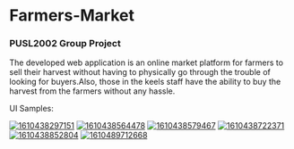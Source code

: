 # Farmers-Market
### PUSL2002 Group Project

The developed web application is an online market platform for farmers to sell their harvest without having to physically go through the trouble of looking for buyers.Also, those in the keels staff have the ability to buy the harvest from the farmers without any hassle.

UI Samples:
 
<a href="https://ibb.co/k67Q944"><img src="https://i.ibb.co/cXBDC66/1610438297151.png" alt="1610438297151" border="0"></a>
<a href="https://ibb.co/hgbNVjj"><img src="https://i.ibb.co/WHZXfww/1610438564478.png" alt="1610438564478" border="0"></a>
<a href="https://ibb.co/RYtLsGh"><img src="https://i.ibb.co/bQYpCjH/1610438579467.png" alt="1610438579467" border="0"></a>
<a href="https://ibb.co/rwFFJXJ"><img src="https://i.ibb.co/NyttzGz/1610438722371.png" alt="1610438722371" border="0"></a>
<a href="https://ibb.co/6td766Y"><img src="https://i.ibb.co/SmL4qqN/1610438852804.png" alt="1610438852804" border="0"></a>
<a href="https://ibb.co/mhCrrWT"><img src="https://i.ibb.co/qmMLLQj/1610489712668.png" alt="1610489712668" border="0"></a>

